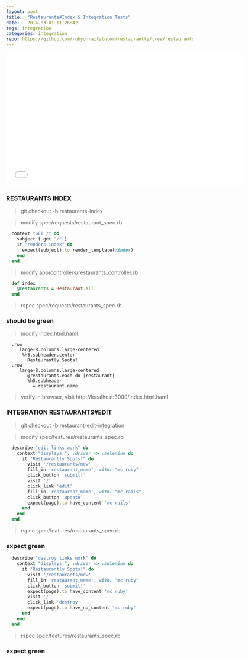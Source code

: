 ```yaml
---
layout: post
title:  "Restaurants#Index & Integration Tests"
date:   2014-03-01 11:26:42
tags: integration
categories: integration
repo: https://github.com/rubyonrailstutor/restaurantly/tree/restaurants-index
---
```


<iframe width="640" height="360" src="//www.youtube.com/embed/Mo5j8eEbwbo?vq=hd1080" frameborder="0" allowfullscreen></iframe>

### RESTAURANTS INDEX

> git checkout -b restaurants-index

> modify spec/requests/restaurant_spec.rb

```ruby
  context "GET /" do
    subject { get "/" }
    it "renders index" do
      expect(subject).to render_template(:index)
    end
  end
```

> modify app/controllers/restaurants_controller.rb

```ruby
  def index
    @restaurants = Restaurant.all
  end
```

> rspec spec/requests/restaurants_spec.rb

### should be green


> modify index.html.haml

```haml
  .row
    .large-8.columns.large-centered
      %h3.subheader.center
        Restaurantly Spots!
  .row
    .large-8.columns.large-centered
      - @restaurants.each do |restaurant|
        %h5.subheader
          = restaurant.name
```

> verify in browser, visit http://localhost:3000/index.html.haml


### INTEGRATION RESTAURANTS#EDIT

> git checkout -b restaurant-edit-integration

> modify spec/features/restaurants_spec.rb

```ruby
  describe "edit links work" do
    context "displays ", :driver => :selenium do
      it "Restaurantly Spots!" do
        visit '/restaurants/new'
        fill_in 'restaurant_name', with: "mc ruby"
        click_button 'submit!'
        visit '/'
        click_link 'edit'
        fill_in 'restaurant_name', with: "mc rails"
        click_button 'update'
        expect(page).to have_content 'mc rails'
      end
    end
  end
```

> rspec spec/features/restaurants_spec.rb


### expect green


```ruby
  describe "destroy links work" do
    context "displays ", :driver => :selenium do
      it "Restaurantly Spots!" do
        visit '/restaurants/new'
        fill_in 'restaurant_name', with: "mc ruby"
        click_button 'submit!'
        expect(page).to have_content 'mc ruby'
        visit '/'
        click_link 'destroy'
        expect(page).to have_no_content 'mc ruby'
      end
    end
  end
```

> rspec spec/features/restaurants_spec.rb


### expect green
